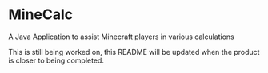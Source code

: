 # MineCalc
A Java Application to assist Minecraft players in various calculations

This is still being worked on, this README will be updated when the product is closer to being completed.
